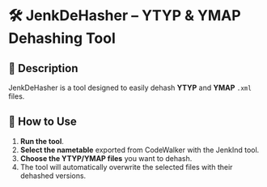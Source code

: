 # 🛠️ JenkDeHasher – YTYP & YMAP Dehashing Tool  

## 📌 Description  
JenkDeHasher is a tool designed to easily dehash **YTYP** and **YMAP** `.xml` files.  

## 🚀 How to Use  
1. **Run the tool**.  
2. **Select the nametable** exported from CodeWalker with the JenkInd tool.  
3. **Choose the YTYP/YMAP files** you want to dehash.  
4. The tool will automatically overwrite the selected files with their dehashed versions.
